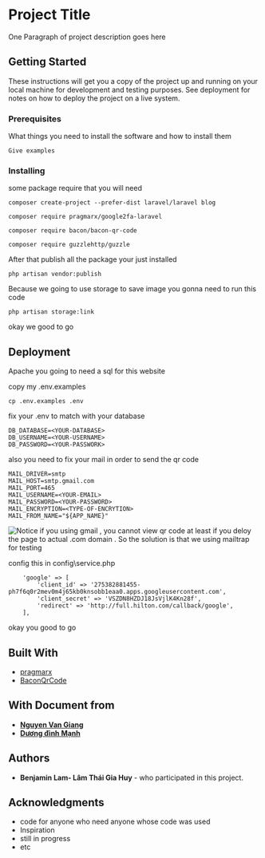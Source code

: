 # Project Title

One Paragraph of project description goes here

## Getting Started

These instructions will get you a copy of the project up and running on your local machine for development and testing purposes. See deployment for notes on how to deploy the project on a live system.

### Prerequisites

What things you need to install the software and how to install them

```
Give examples
```
### Installing

some package require that you will need

```
composer create-project --prefer-dist laravel/laravel blog
```
```
composer require pragmarx/google2fa-laravel
```
```
composer require bacon/bacon-qr-code
```
```
composer require guzzlehttp/guzzle
```
After that publish all the package your just installed
```
php artisan vendor:publish
```
Because we going to use storage to save image you gonna need to run this code
```
php artisan storage:link
```

okay we good to go


## Deployment

Apache you going to need a sql for this website

copy my .env.examples

```
cp .env.examples .env
```
fix your .env to match with your database 

```
DB_DATABASE=<YOUR-DATABASE>
DB_USERNAME=<YOUR-USERNAME>
DB_PASSWORD=<YOUR-PASSWORK>
```

also you need to fix your mail in order to send the qr code

```
MAIL_DRIVER=smtp
MAIL_HOST=smtp.gmail.com
MAIL_PORT=465
MAIL_USERNAME=<YOUR-EMAIL>
MAIL_PASSWORD=<YOUR-PASSWORD>
MAIL_ENCRYPTION=<TYPE-OF-ENCRYTION>
MAIL_FROM_NAME="${APP_NAME}"
```
![Notice](https://via.placeholder.com/15/f03c15/000000?text=+) 
if you using gmail , you cannot view qr code at least if you deloy the page to actual .com domain . So the solution is that we using mailtrap for testing

config this in config\service.php 
```
    'google' => [
        'client_id' => '275382881455-ph7f6q0r2mev0m4j65kb0knsobb1eaa0.apps.googleusercontent.com',
        'client_secret' => 'VSZDN8HZDJ18JsVjlK4Kn28f',
        'redirect' => 'http://full.hilton.com/callback/google',
    ],
```

okay you good to go 

## Built With

* [pragmarx](https://github.com/antonioribeiro/google2fa-laravel)
* [BaconQrCode](https://github.com/Bacon/BaconQrCode)

## With Document from 
- **[Nguyen Van Giang ](https://viblo.asia/p/laravel-57-two-factor-authentication-with-google2fa-E375z0n1ZGW)**
- **[Dương đình Mạnh ](https://viblo.asia/p/login-vao-ung-dung-bang-tai-khoan-google-924lJqO0ZPM)**
## Authors

* **Benjamin Lam- Lâm Thái Gia Huy** - who participated in this project.

## Acknowledgments

* code for anyone who need anyone whose code was used
* Inspiration
* still in progress
* etc

